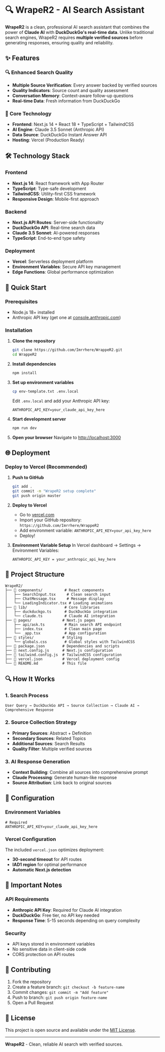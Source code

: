 # 🔍 WrapeR2 - AI Search Assistant

**WrapeR2** is a clean, professional AI search assistant that combines the power of **Claude AI** with **DuckDuckGo's real-time data**. Unlike traditional search engines, WrapeR2 requires **multiple verified sources** before generating responses, ensuring quality and reliability.

## ✨ Features

### 🔍 **Enhanced Search Quality**
- **Multiple Source Verification**: Every answer backed by verified sources
- **Quality Indicators**: Source count and quality assessment
- **Conversation Memory**: Context-aware follow-up questions
- **Real-time Data**: Fresh information from DuckDuckGo

### 🚀 **Core Technology**
- **Frontend**: Next.js 14 + React 18 + TypeScript + TailwindCSS
- **AI Engine**: Claude 3.5 Sonnet (Anthropic API)
- **Data Source**: DuckDuckGo Instant Answer API
- **Hosting**: Vercel (Production Ready)

## 🛠️ **Technology Stack**

### Frontend
- **Next.js 14**: React framework with App Router
- **TypeScript**: Type-safe development
- **TailwindCSS**: Utility-first CSS framework
- **Responsive Design**: Mobile-first approach

### Backend
- **Next.js API Routes**: Server-side functionality
- **DuckDuckGo API**: Real-time search data
- **Claude 3.5 Sonnet**: AI-powered responses
- **TypeScript**: End-to-end type safety

### Deployment
- **Vercel**: Serverless deployment platform
- **Environment Variables**: Secure API key management
- **Edge Functions**: Global performance optimization

## 🚀 **Quick Start**

### Prerequisites
- Node.js 18+ installed
- Anthropic API key (get one at [console.anthropic.com](https://console.anthropic.com))

### Installation

1. **Clone the repository**
   ```bash
   git clone https://github.com/Imrrhere/WrappeR2.git
   cd WrappeR2
   ```

2. **Install dependencies**
   ```bash
   npm install
   ```

3. **Set up environment variables**
   ```bash
   cp env-template.txt .env.local
   ```
   
   Edit `.env.local` and add your Anthropic API key:
   ```env
   ANTHROPIC_API_KEY=your_claude_api_key_here
   ```

4. **Start development server**
   ```bash
   npm run dev
   ```

5. **Open your browser**
   Navigate to [http://localhost:3000](http://localhost:3000)

## 🌐 **Deployment**

### Deploy to Vercel (Recommended)

1. **Push to GitHub**
   ```bash
   git add .
   git commit -m "WrapeR2 setup complete"
   git push origin master
   ```

2. **Deploy to Vercel**
   - Go to [vercel.com](https://vercel.com)
   - Import your GitHub repository: `https://github.com/Imrrhere/WrappeR2`
   - Add environment variable: `ANTHROPIC_API_KEY=your_api_key_here`
   - Deploy!

3. **Environment Variable Setup**
   In Vercel dashboard → Settings → Environment Variables:
   ```
   ANTHROPIC_API_KEY = your_anthropic_api_key_here
   ```

## 📁 **Project Structure**

```
WrapeR2/
├── 📂 components/          # React components
│   ├── SearchInput.tsx     # Clean search input
│   ├── ChatMessage.tsx     # Message display
│   └── LoadingIndicator.tsx # Loading animations
├── 📂 lib/                 # Core libraries
│   ├── duckduckgo.ts      # DuckDuckGo integration
│   └── claude.ts          # Claude AI integration
├── 📂 pages/              # Next.js pages
│   ├── api/ask.ts         # Main search API endpoint
│   ├── index.tsx          # Clean main page
│   └── _app.tsx           # App configuration
├── 📂 styles/             # Styling
│   └── globals.css        # Global styles with TailwindCSS
├── 📄 package.json        # Dependencies and scripts
├── 📄 next.config.js      # Next.js configuration
├── 📄 tailwind.config.js  # TailwindCSS configuration
├── 📄 vercel.json         # Vercel deployment config
└── 📄 README.md           # This file
```

## 🔍 **How It Works**

### 1. **Search Process**
```
User Query → DuckDuckGo API → Source Collection → Claude AI → Comprehensive Response
```

### 2. **Source Collection Strategy**
- **Primary Sources**: Abstract + Definition
- **Secondary Sources**: Related Topics
- **Additional Sources**: Search Results
- **Quality Filter**: Multiple verified sources

### 3. **AI Response Generation**
- **Context Building**: Combine all sources into comprehensive prompt
- **Claude Processing**: Generate human-like response
- **Source Attribution**: Link back to original sources

## 🔧 **Configuration**

### Environment Variables
```env
# Required
ANTHROPIC_API_KEY=your_claude_api_key_here
```

### Vercel Configuration
The included `vercel.json` optimizes deployment:
- **30-second timeout** for API routes
- **IAD1 region** for optimal performance
- **Automatic Next.js detection**

## 🚨 **Important Notes**

### **API Requirements**
- **Anthropic API Key**: Required for Claude AI integration
- **DuckDuckGo**: Free tier, no API key needed
- **Response Time**: 5-15 seconds depending on query complexity

### **Security**
- API keys stored in environment variables
- No sensitive data in client-side code
- CORS protection on API routes

## 🤝 **Contributing**

1. Fork the repository
2. Create a feature branch: `git checkout -b feature-name`
3. Commit changes: `git commit -m "Add feature"`
4. Push to branch: `git push origin feature-name`
5. Open a Pull Request

## 📝 **License**

This project is open source and available under the [MIT License](LICENSE).

---

**WrapeR2** - Clean, reliable AI search with verified sources. 